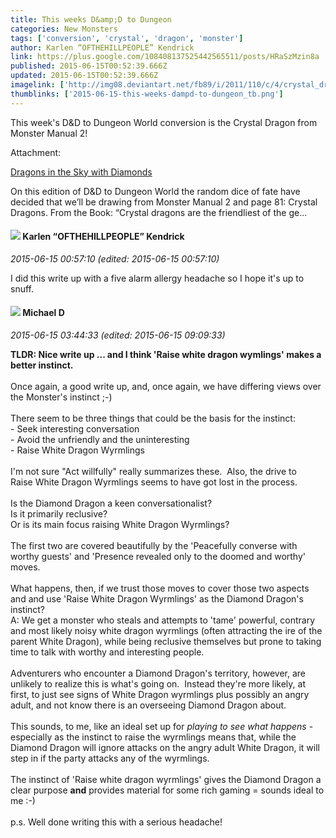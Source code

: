 ```yaml
---
title: This weeks D&amp;D to Dungeon
categories: New Monsters
tags: ['conversion', 'crystal', 'dragon', 'monster']
author: Karlen “OFTHEHILLPEOPLE” Kendrick
link: https://plus.google.com/108408137525442565511/posts/HRaSzMzin8a
published: 2015-06-15T00:52:39.666Z
updated: 2015-06-15T00:52:39.666Z
imagelink: ['http://img08.deviantart.net/fb89/i/2011/110/c/4/crystal_dragon_by_njoo-d3ef1dz.jpg']
thumblinks: ['2015-06-15-this-weeks-dampd-to-dungeon_tb.png']
---
```


This week&#39;s D&amp;D to Dungeon World conversion is the Crystal Dragon from Monster Manual 2!


Attachment:

<a href='http://diceanddungeoneering.blogspot.com/2015/06/dragons-in-sky-with-diamonds.html'>Dragons in the Sky with Diamonds</a>


On this edition of D&D to Dungeon World the random dice of fate have decided that we’ll be drawing from Monster Manual 2 and page 81: Crystal Dragons.           From the Book:    “Crystal dragons are the friendliest of the ge...
<div id='comment z131ytiqiry1fra32232ezxh0yrkh3mac04'>
  <h4><img src='{{site.baseurl}}//images/avatars/108408137525442565511_photo.jpg'> Karlen “OFTHEHILLPEOPLE” Kendrick</h4>
      <p><cite>2015-06-15 00:57:10 (edited: 2015-06-15 00:57:10)</cite></p>
        <p>I did this write up with a five alarm allergy headache so I hope it&#39;s up to snuff.</p>
</div>
        

<div id='comment z131ytiqiry1fra32232ezxh0yrkh3mac04'>
  <h4><img src='{{site.baseurl}}//images/avatars/106207499701502364297_photo.jpg'> Michael D</h4>
      <p><cite>2015-06-15 03:44:33 (edited: 2015-06-15 09:09:33)</cite></p>
        <p><b>TLDR: Nice write up ... and I think &#39;Raise white dragon wymlings&#39; makes a better instinct.</b><br /><br />Once again, a good write up, and, once again, we have differing views over the Monster&#39;s instinct ;-)<br /><br />There seem to be three things that could be the basis for the instinct:<br />- Seek interesting conversation<br />- Avoid the unfriendly and the uninteresting<br />- Raise White Dragon Wyrmlings<br /><br />I&#39;m not sure &quot;Act willfully&quot; really summarizes these.  Also, the drive to Raise White Dragon Wyrmlings seems to have got lost in the process. <br /><br />Is the Diamond Dragon a keen conversationalist?<br />Is it primarily reclusive?<br />Or is its main focus raising White Dragon Wyrmlings?<br /><br />The first two are covered beautifully by the &#39;Peacefully converse with worthy guests&#39; and &#39;Presence revealed only to the doomed and worthy&#39; moves.<br /><br />What happens, then, if we trust those moves to cover those two aspects and and use &#39;Raise White Dragon Wyrmlings&#39; as the Diamond Dragon&#39;s instinct?<br />A: We get a monster who steals and attempts to &#39;tame&#39; powerful, contrary and most likely noisy white dragon wyrmlings (often attracting the ire of the parent White Dragon), while being reclusive themselves but prone to taking time to talk with worthy and interesting people.<br /><br />Adventurers who encounter a Diamond Dragon&#39;s territory, however, are unlikely to realize this is what&#39;s going on.  Instead they&#39;re more likely, at first, to just see signs of White Dragon wyrmlings plus possibly an angry adult, and not know there is an overseeing Diamond Dragon about.  <br /><br />This sounds, to me, like an ideal set up for <i>playing to see what happens</i> - especially as the instinct to raise the wyrmlings means that, while the Diamond Dragon will ignore attacks on the angry adult White Dragon, it will step in if the party attacks any of the wyrmlings.<br /><br />The instinct of &#39;Raise white dragon wyrmlings&#39; gives the Diamond Dragon a clear purpose <b>and</b> provides material for some rich gaming = sounds ideal to me :-)<br /><br />p.s. Well done writing this with a serious headache!</p>
</div>
        